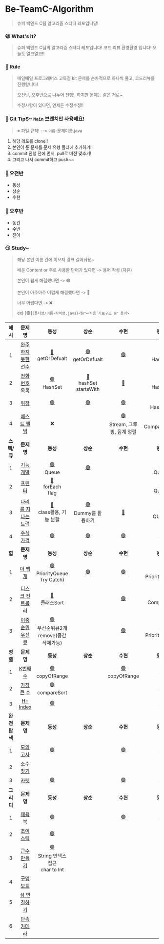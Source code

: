 # Be-TeamC-Algorithm
> 슈퍼 백엔드 C팀 알고리즘 스터디 레포입니당! 


### 😆 What's it?

> 슈퍼 백엔드 C팀의 알고리즘 스터디 레포입니다! 코드 리뷰 환영환영 입니다!
> 오늘도 열코열코!!


### 🤡 Rule

> 매일매일 프로그래머스 고득점 kit 문제를 순차적으로 하나씩 풀고, 코드리뷰를 진행합니다!
>
> 오전반, 오후반으로 나누어 진행!, 하지만 문제는 같은 거로~
>
> 수정사항이 있다면, 언제든 수정수정!!


### 🤣 Git TipS~ `Main` 브랜치만 사용해요!

>  ※ 파일 규칙! -->  `이름`-문제이름.java

1. 해당 레포를 clone!!
2. 본인이 푼 문제를 문제 유형 폴더에 추가하기!
3. commit 진행 전에 먼저, pull로 버전 맞추기!
4. 그리고 나서  commit하고 push~~


### 🤠 오전반

- 동성
- 상순
- 수현


### 🤩 오후반

- 동건
- 수빈
- 진아


### 😏 Study~

> 해당 본인 이름 칸에 이모지 링크 걸어둬용~
> 
> 배운 Content or 주로 사용한 단어가 있다면 -> 용어 작성 (자유)
>
> 본인이 쉽게 해결했다면 -> 🟢
>
> 본인이 아주아주 어렵게 해결했다면 -> 🔴
>
> 너무 어렵다면 -> ❌
>
> ex) [🟢]`(폴더명/이름-자바명.java)<br><사용 자료구조 or 용어>`

|   **<c8>해시 </c8>**   |                           문제 명                            |                            동성                            |                    상순                    |                    수현                    |                             동건                             | 수빈 |                    진아                    |
| :-------------------: | :----------------------------------------------------------: | :--------------------------------------------------------: | :----------------------------------------: | :----------------------------------------: | :----------------------------------------------------------: | :--: | :----------------------------------------: |
|           1           | [완주하지 못한 선수](https://programmers.co.kr/learn/courses/30/lessons/42576) | [🔴](해시/동성-완주하지%20못한%20선수.java)<br>getOrDefualt | [🟢](해시/상순-완주하지%20못한%20선수.java)<br>getOrDefualt | [🟢](해시/수현-완주하지%20못한%20선수.java) | [🟢](해시/동건-완주하지%20못한%20선수.java)<br>HashSet | [🟢](해시/수빈-완주하지%20못한%20선수.java)<br>HashMap<br>getOrDefault | [🟢](해시/진아-완주하지%20못한%20선수.java) |
|           2           | [전화번호 목록](https://programmers.co.kr/learn/courses/30/lessons/42577) |       [🟢](해시/동성-전화번호%20목록.java)<br>HashSet       |    [🔴](해시/상순-전화번호%20목록.java)<br>hashSet<br>startsWith     |    [🔴](해시/수현-전화번호%20목록.java)     | [🟢](해시/동건-전화번호%20목록.java)<br>HashSet                                            | [🟢](해시/수빈-전화번호%20목록.java)<br> HashSet |                                            |
|           3           | [위장](https://programmers.co.kr/learn/courses/30/lessons/42578) |                  [🟢](해시/동성-위장.java)                  |          [🟢](해시/상순-위장.java)          |          [🟢](해시/수현-위장.java)          |         [🟢](해시/동건-위장.java)<br>HashMap                                                     |  [🟢](해시/수빈-위장.java) <br>HashMap    |                                            |
|           4           | [베스트 앨범](https://programmers.co.kr/learn/courses/30/lessons/42579) |                           ❌                                 |                                            |                      [🟢](해시/수현-베스트앨범.java)<br>Stream, 그루핑, 집계 정렬                      |                   [🔴](해시/동건-베스트앨범.java)<br>Comparable<>     |   [🔴](해시/수빈-베스트앨범.java) <br>Collections.sort  |                                            |
| **<c8>스택/큐 </c8>** |   **문제 명**    |   **동성**    |  **상순**    |    **수현**     |    **동건**      |  **수빈**   |   **진아**      |
|    1    | [기능개발](https://programmers.co.kr/learn/courses/30/lessons/42586)          | [🟢](스택큐/동성-기능개발.java)<br>Queue   | [🟢](스택큐/상순-기능개발.java)   |    | [🟢](스택큐/동건-기능개발.java)<br>Queue    |  [🟢](스택큐/수빈-기능개발.java)<br>Queue    |     | <!-- 끝 줄 표기 -->
|    2    | [프린터](https://programmers.co.kr/learn/courses/30/lessons/42587)            |  [🔴](스택큐/동성-프린터.java)<br>forEach<br>flag   |      |    |  [🟢](스택큐/동건-프린터.java)<br>Queue   |   [🟢](스택큐/수빈-프린터.java)<br>PriorityQueue   |     | <!-- 끝 줄 표기 -->
|    3    | [다리를 지나는 트럭](https://programmers.co.kr/learn/courses/30/lessons/42583) | [🔴](스택큐/동성-다리를지나는트럭.java)<br>class활용, 기능 분할  | [🟢](스택큐/상순-다리를지나는트럭.java)<br>Dummy를 활용하기   |[🔴](스택큐/수현-다리를%20지나는%20트럭.java)    | [🟢](스택큐/동건-다리를%20지나는%20트럭.java)<br>QUEUE    |  [🟢](스택큐/수빈-다리를%20지나는%20트럭.java)<br>Queue    |     | <!-- 끝 줄 표기 -->
|    4    | [주식가격](https://programmers.co.kr/learn/courses/30/lessons/42584)           | [🟢](스택큐/동성-주식가격.java)   |  [🟢](스택큐/상순-주식가격.java)    |  [🟢](스택큐/수현-주식가격.java)   |  [🟢](스택큐/동건-주식가격.java)  | [🟢](스택큐/수빈-주식가격.java)     |     | 
| **<c8>힙 </c8>** |   **문제 명**    |   **동성**    |  **상순**    |    **수현**     |    **동건**      |  **수빈**   |   **진아**      |
|    1    | [더 맵게](https://programmers.co.kr/learn/courses/30/lessons/42626)          |[🟢](힙/동성-더맵게.java)<br>PriorityQueue<br>Try Catch) | [🟢](힙/상순-더맵게.java)   |  [🟢](힙/수현-더맵게.java)  | [🟢](힙/동건-더%20맵게.java)<br>PriorityQueue   |  [🟢](힙/수빈-더%20맵게.java)<br>PriorityQueue   |     | <!-- 끝 줄 표기 -->
|    2    | [디스크 컨트롤러](https://programmers.co.kr/learn/courses/30/lessons/42627)            |[🔴](힙/동성-디스크콘트롤러.java)<br>클래스Sort |      |  [🟢](힙/수현-디스크컨트롤러.java)  |  [🔴](힙/동건-디스크%20컨트롤러.java)<br>Comparator   |  [🟢](힙/수빈-디스크%20컨트롤러.java)<br>PriorityQueue<br> Comparator   |     | <!-- 끝 줄 표기 -->
|    3    | [이중순위우선큐 ](https://programmers.co.kr/learn/courses/30/lessons/42628) |[🟢](힙/동성-이중우선순위큐.java)<br>우선순위큐2개<br>remove(중간삭제가능)   |    |  [🟢](힙/수현-이중우선순위큐.java) |[🟢](힙/동건-이중우선순위큐.java)<br>PriorityQueue     |   [🟢](힙/수빈-이중우선순위큐.java)<br>PriorityQueue   |     | <!-- 끝 줄 표기 -->
| **<c8>정렬 </c8>** |   **문제 명**    |   **동성**    |  **상순**    |    **수현**     |    **동건**      |  **수빈**   |   **진아**      |
|    1    | [K번째수](https://programmers.co.kr/learn/courses/30/lessons/42748)          |[🟢](정렬/동성-K번째수.java)<br>copyOfRange   |    |  [🟢](정렬/수현-K번째수.java)<br>copyOfRange  |  [🟢](정렬/동건-K번째수.java)  |   [🟢](정렬/수빈-K번째수.java)<br>copyOfRange  |     | <!-- 끝 줄 표기 -->
|    2    | [가장 큰 수](https://programmers.co.kr/learn/courses/30/lessons/42746)          |[🟢](정렬/동성-가장큰수.java)<br>compareSort   |    |    |  [🟢](정렬/동건-가장큰수.java)  | [🟢](정렬/수빈-가장%20큰%20수.java)    |     | <!-- 끝 줄 표기 -->
|    3    | [H-Index](https://programmers.co.kr/learn/courses/30/lessons/42747)          |[🟢](정렬/동성-H-Index.java)   |    |    |   [🟢](정렬/동건-H-Index.java)  |  [🟢](정렬/수빈-H-Index.java)    |     | <!-- 끝 줄 표기 -->
| **<c8>완전탐색 </c8>** |   **문제 명**    |   **동성**    |  **상순**    |    **수현**     |    **동건**      |  **수빈**   |   **진아**      |
|    1    | [모의고사](https://programmers.co.kr/learn/courses/30/lessons/42840)          |[🟢](완전탐색/동성-모의고사.java)   |    |  [🟢](완전탐색/수현-모의고사.java)  |  [🟢](완전탐색/동건-모의고사.java)  |  [🟢](완전탐색/동건-모의고사.java)   | [🟢](완전탐색/진아-모의고사.java)    | <!-- 끝 줄 표기 -->
|    2    | [소수 찾기](https://programmers.co.kr/learn/courses/30/lessons/42839)          |   |    |    |  [🔴](완전탐색/동건-소수%20찾기.java)<br>  |  [🟢](완전탐색/수빈-소수%20찾기.java)<br>dfs   |  [🟢](완전탐색/진아-소수찾기.java)   | <!-- 끝 줄 표기 -->
|    3    | [카펫](https://programmers.co.kr/learn/courses/30/lessons/42842)          | [🟢](완전탐색/동성-카펫.java)  |    |  [🟢](완전탐색/수현-카펫.java)  |  [🟢](완전탐색/동건-카펫.java)  | [🟢](완전탐색/수빈-카펫.java)    |[🟢](완전탐색/진아-카펫.java)|
| **<c8>그리디 </c8>** |   **문제 명**    |   **동성**    |  **상순**    |    **수현**     |    **동건**      |  **수빈**   |   **진아**      |
|    1    | [체육복](https://programmers.co.kr/learn/courses/30/lessons/42862)          |[🟢](그리디/동성-체육복.java)   |    |   [🟢](그리디/수현-체육복.java) |  [🟢](그리디/동건-체육복.java)   | [🟢](그리디/수빈-체육복.java)   | [🟢](그리디/진아-체육복.java)| <!-- 끝 줄 표기 -->
|    2    | [조이스틱](https://programmers.co.kr/learn/courses/30/lessons/42860)        |[🟢](그리디/동성-조이스틱.java)   |    |    |   |    |   | <!-- 끝 줄 표기 -->
|    3    | [큰수만들기](https://programmers.co.kr/learn/courses/30/lessons/42883)      |[🟢](그리디/동성-가장큰수.java)<br>String 인덱스 접근<br>char to Int|    |    |    |   |   | <!-- 끝 줄 표기 -->
|    4    | [구명보트](https://programmers.co.kr/learn/courses/30/lessons/42885)        |   |    |    |    |   |   | <!-- 끝 줄 표기 -->
|    5    | [섬 연결하기](https://programmers.co.kr/learn/courses/30/lessons/42861)     |   |    |    |    |   |   | <!-- 끝 줄 표기 -->
|    6    | [단속카메라](https://programmers.co.kr/learn/courses/30/lessons/42884)      |   |    |    |    |   |   | <!-- 끝 줄 표기 -->
